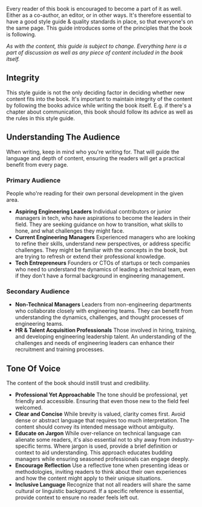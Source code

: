 Every reader of this book is encouraged to become a part of it as well. Either as a co-author, an editor, or in other ways. It's therefore essential to have a good style guide & quality standards in place, so that everyone's on the same page. This guide introduces some of the principles that the book is following.

*As with the content, this guide is subject to change. Everything here is a part of discussion as well as any piece of content included in the book itself.*

## Integrity

This style guide is not the only deciding factor in deciding whether new content fits into the book. It's important to maintain integrity of the content by following the books advice while writing the book itself. E.g. if there's a chapter about communication, this book should follow its advice as well as the rules in this style guide.

## Understanding The Audience

When writing, keep in mind who you're writing for. That will guide the language and depth of content, ensuring the readers will get a practical benefit from every page.

### Primary Audience

People who're reading for their own personal development in the given area. 

- **Aspiring Engineering Leaders**
   Individual contributors or junior managers in tech, who have aspirations to become the leaders in their field. They are seeking guidance on how to transition, what skills to hone, and what challenges they might face. 
- **Current Engineering Managers**
  Experienced managers who are looking to refine their skills, understand new perspectives, or address specific challenges. They might be familiar with the concepts in the book, but are trying to refresh or extend their professional knowledge.
- **Tech Entrepreneurs**
  Founders or CTOs of startups or tech companies who need to understand the dynamics of leading a technical team, even if they don't have a formal background in engineering management.

### Secondary Audience

- **Non-Technical Managers**
  Leaders from non-engineering departments who collaborate closely with engineering teams. They can benefit from understanding the dynamics, challenges, and thought processes of engineering teams.
- **HR & Talent Acquisition Professionals**
  Those involved in hiring, training, and developing engineering leadership talent. An understanding of the challenges and needs of engineering leaders can enhance their recruitment and training processes.

## Tone Of Voice

The content of the book should instill trust and credibility.

- **Professional Yet Approachable**
  The tone should be professional, yet friendly and accessible. Ensuring that even those new to the field feel welcomed.
- **Clear and Concise**
  While brevity is valued, clarity comes first. Avoid dense or abstract language that requires too much interpretation. The content should convey its intended message without ambiguity.
- **Educate on Jargon**
  While over-reliance on technical language can alienate some readers, it's also essential not to shy away from industry-specific terms. Where jargon is used, provide a brief definition or context to aid understanding. This approach educates budding managers while ensuring seasoned professionals can engage deeply.
- **Encourage Reflection**
  Use a reflective tone when presenting ideas or methodologies, inviting readers to think about their own experiences and how the content might apply to their unique situations.
- **Inclusive Language**
  Recognize that not all readers will share the same cultural or linguistic background. If a specific reference is essential, provide context to ensure no reader feels left out.